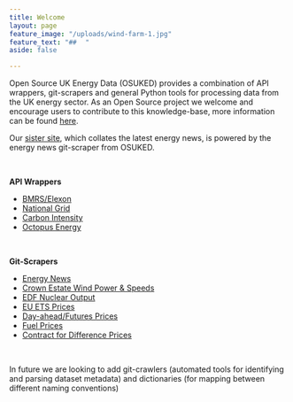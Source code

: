 ```yaml
---
title: Welcome
layout: page
feature_image: "/uploads/wind-farm-1.jpg"
feature_text: "## ⠀"
aside: false

---
```

Open Source UK Energy Data (OSUKED) provides a combination of API wrappers, git-scrapers and general Python tools for processing data from the UK energy sector. As an Open Source project we welcome and encourage users to contribute to this knowledge-base, more information can be found [here](https://github.com/OSUKED).

Our [sister site](https://osenergynews.co.uk/), which collates the latest energy news, is powered by the energy news git-scraper from OSUKED.

<br>

**API Wrappers**

* [BMRS/Elexon](https://github.com/OSUKED/ElexonDataPortal)
* [National Grid](https://github.com/OSUKED/NGDataPortal)
* [Carbon Intensity](https://github.com/OSUKED/CIDataPortal)
* [Octopus Energy](https://github.com/OSUKED/Octopy-Energy)

<br>

**Git-Scrapers**

* [Energy News](https://github.com/OSUKED/Energy-News)
* [Crown Estate Wind Power & Speeds](https://github.com/OSUKED/Crown-Estate-Watch)
* [EDF Nuclear Output](https://github.com/OSUKED/Nuke-Watch)
* [EU ETS Prices](https://github.com/OSUKED/ETS-Watch)
* [Day-ahead/Futures Prices](https://github.com/OSUKED/Apollo-Watch)
* [Fuel Prices](https://github.com/OSUKED/Fuel-Index-Watch)
* [Contract for Difference Prices](https://github.com/OSUKED/CfD-Watch)

<br>

In future we are looking to add git-crawlers (automated tools for identifying and parsing dataset metadata) and dictionaries (for mapping between different naming conventions)
